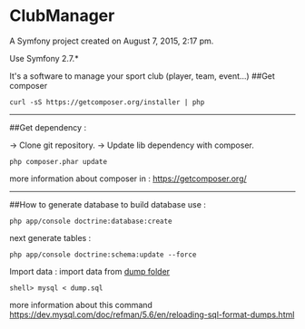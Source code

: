 ClubManager
===========

A Symfony project created on August 7, 2015, 2:17 pm.

Use Symfony 2.7.*

It's a software to manage your sport club (player, team, event...)
##Get composer
```
curl -sS https://getcomposer.org/installer | php
```
---
##Get dependency : 

-> Clone git repository.
-> Update lib dependency with composer.
 ```
 php composer.phar update
 ```
 more information about composer in : https://getcomposer.org/

---
##How to generate database
to build database use : 
```
php app/console doctrine:database:create
```
next generate tables : 
```
php app/console doctrine:schema:update --force
```
Import data : 
import data from [dump folder](https://github.com/IndianJo/ClubManager/tree/master/dump)

```
shell> mysql < dump.sql
```
more information about this command https://dev.mysql.com/doc/refman/5.6/en/reloading-sql-format-dumps.html
